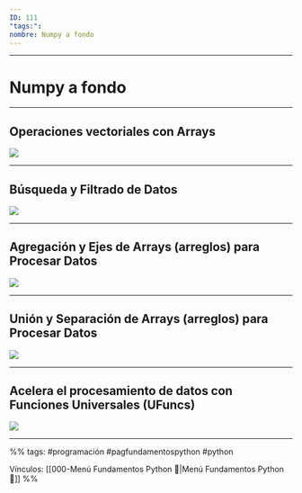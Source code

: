 ```yaml
---
ID: 111
"tags:": 
nombre: Numpy a fondo
---
```

___
# Numpy a fondo
___
## Operaciones vectoriales con Arrays
![](https://www.youtube.com/watch?v=LVq_8mworXM)

___
## Búsqueda y Filtrado de Datos
![](https://www.youtube.com/watch?v=U-7Q-koi-Cc)

___
## Agregación y Ejes de Arrays (arreglos) para Procesar Datos
![](https://www.youtube.com/watch?v=l0dAuuNZZvg)

___
## Unión y Separación de Arrays (arreglos) para Procesar Datos
![](https://www.youtube.com/watch?v=E1i8fVEfMOo)

___
## Acelera el procesamiento de datos con Funciones Universales (UFuncs)
![](https://www.youtube.com/watch?v=0PGW7WzG5uQ)


___

%%
tags:  #programación #pagfundamentospython #python  

Vínculos:   [[000-Menú Fundamentos Python 📃|Menú Fundamentos Python 📃]]
%%